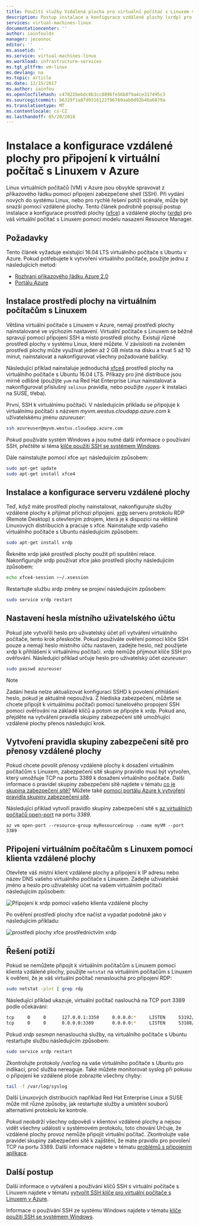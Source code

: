 ```yaml
---
title: Použití služby Vzdálená plocha pro virtuální počítač s Linuxem v Azure | Microsoft Docs
description: Postup instalace a konfigurace vzdálené plochy (xrdp) pro připojení k virtuální počítač s Linuxem v Azure pomocí nástroje s grafickým rozhraním
services: virtual-machines-linux
documentationcenter: ''
author: iainfoulds
manager: jeconnoc
editor: ''
ms.assetid: ''
ms.service: virtual-machines-linux
ms.workload: infrastructure-services
ms.tgt_pltfrm: vm-linux
ms.devlang: na
ms.topic: article
ms.date: 12/15/2017
ms.author: iainfou
ms.openlocfilehash: c47822bebdc8b3cc8896fe56b8f9a4ce317495c3
ms.sourcegitcommit: b6319f1a87d9316122f96769aab0d92b46a6879a
ms.translationtype: MT
ms.contentlocale: cs-CZ
ms.lasthandoff: 05/20/2018
---
```

# <a name="install-and-configure-remote-desktop-to-connect-to-a-linux-vm-in-azure"></a>Instalace a konfigurace vzdálené plochy pro připojení k virtuální počítač s Linuxem v Azure
Linux virtuálních počítačů (VM) v Azure jsou obvykle spravovat z příkazového řádku pomocí připojení zabezpečené shell (SSH). Při vydání nových do systému Linux, nebo pro rychlé řešení potíží scénáře, může být snazší pomocí vzdálené plochy. Tento článek podrobně popisují postup instalace a konfigurace prostředí plochy ([xfce](https://www.xfce.org)) a vzdálené plochy ([xrdp](http://www.xrdp.org)) pro váš virtuální počítač s Linuxem pomocí modelu nasazení Resource Manager.


## <a name="prerequisites"></a>Požadavky
Tento článek vyžaduje existující 16.04 LTS virtuálního počítače s Ubuntu v Azure. Pokud potřebujete k vytvoření virtuálního počítače, použijte jednu z následujících metod:

- [Rozhraní příkazového řádku Azure 2.0](quick-create-cli.md)
- [Portálu Azure](quick-create-portal.md)


## <a name="install-a-desktop-environment-on-your-linux-vm"></a>Instalace prostředí plochy na virtuálním počítačům s Linuxem
Většina virtuální počítače s Linuxem v Azure, nemají prostředí plochy nainstalované ve výchozím nastavení. Virtuální počítače s Linuxem se běžně spravují pomocí připojení SSH a místo prostředí plochy. Existují různé prostředí plochy v systému Linux, které můžete. V závislosti na zvoleném prostředí plochy může využívat jeden až 2 GB místa na disku a trvat 5 až 10 minut, nainstalovat a nakonfigurovat všechny požadované balíčky.

Následující příklad nainstaluje jednoduchá [xfce4](https://www.xfce.org/) prostředí plochy na virtuálního počítače s Ubuntu 16.04 LTS. Příkazy pro jiné distribuce jsou mírně odlišné (použijte `yum` na Red Hat Enterprise Linux nainstalovat a nakonfigurovat příslušný `selinux` pravidla, nebo použijte `zypper` k instalaci na SUSE, třeba).

První, SSH k virtuálnímu počítači. V následujícím příkladu se připojuje k virtuálnímu počítači s názvem *myvm.westus.cloudapp.azure.com* k uživatelskému jménu *azureuser*:

```bash
ssh azureuser@myvm.westus.cloudapp.azure.com
```

Pokud používáte systém Windows a jsou nutné další informace o používání SSH, přečtěte si téma [klíče použití SSH se systémem Windows](ssh-from-windows.md).

Dále nainstalujte pomocí xfce `apt` následujícím způsobem:

```bash
sudo apt-get update
sudo apt-get install xfce4
```

## <a name="install-and-configure-a-remote-desktop-server"></a>Instalace a konfigurace serveru vzdálené plochy
Teď, když máte prostředí plochy nainstalovat, nakonfigurujte služby vzdálené plochy k přijímat příchozí připojení. [xrdp](http://xrdp.org) serveru protokolu RDP (Remote Desktop) s otevřeným zdrojem, která je k dispozici na většině Linuxových distribucích a pracuje s xfce. Nainstalujte xrdp vašeho virtuálního počítače s Ubuntu následujícím způsobem:

```bash
sudo apt-get install xrdp
```

Řekněte xrdp jaké prostředí plochy použít při spuštění relace. Nakonfigurujte xrdp používat xfce jako prostředí plochy následujícím způsobem:

```bash
echo xfce4-session >~/.xsession
```

Restartujte službu xrdp změny se projeví následujícím způsobem:

```bash
sudo service xrdp restart
```


## <a name="set-a-local-user-account-password"></a>Nastavení hesla místního uživatelského účtu
Pokud jste vytvořili heslo pro uživatelský účet při vytváření virtuálního počítače, tento krok přeskočte. Pokud používáte ověření pomocí klíče SSH pouze a nemají heslo místního účtu nastaven, zadejte heslo, než použijete xrdp k přihlášení k virtuálnímu počítači. xrdp nemůže přijmout klíče SSH pro ověřování. Následující příklad určuje heslo pro uživatelský účet *azureuser*:

```bash
sudo passwd azureuser
```

> [!NOTE]
> Zadání hesla nelze aktualizovat konfiguraci SSHD k povolení přihlášení heslo, pokud je aktuálně nepoužívá. Z hlediska zabezpečení, můžete se chcete připojit k virtuálnímu počítači pomocí tunelového propojení SSH pomocí ověřování na základě klíčů a potom se připojte k xrdp. Pokud ano, přejděte na vytváření pravidla skupiny zabezpečení sítě umožňující vzdálené plochy přenos následující krok.


## <a name="create-a-network-security-group-rule-for-remote-desktop-traffic"></a>Vytvoření pravidla skupiny zabezpečení sítě pro přenosy vzdálené plochy
Pokud chcete povolit přenosy vzdálené plochy k dosažení virtuálním počítačům s Linuxem, zabezpečení sítě skupiny pravidlo musí být vytvořen, který umožňuje TCP na portu 3389 k dosažení virtuálního počítače. Další informace o pravidel skupiny zabezpečení sítě najdete v tématu [co je skupina zabezpečení sítě?](../../virtual-network/security-overview.md?toc=%2fazure%2fvirtual-machines%2flinux%2ftoc.json) Můžete také [pomocí portálu Azure k vytvoření pravidla skupiny zabezpečení sítě](../windows/nsg-quickstart-portal.md?toc=%2fazure%2fvirtual-machines%2flinux%2ftoc.json).

Následující příklad vytvoří pravidlo skupiny zabezpečení sítě s [az virtuálních počítačů open-port](/cli/azure/vm#az_vm_open_port) na portu *3389*.

```azurecli
az vm open-port --resource-group myResourceGroup --name myVM --port 3389
```


## <a name="connect-your-linux-vm-with-a-remote-desktop-client"></a>Připojení virtuálním počítačům s Linuxem pomocí klienta vzdálené plochy
Otevřete váš místní klient vzdálené plochy a připojení k IP adresu nebo název DNS vašeho virtuálního počítače s Linuxem. Zadejte uživatelské jméno a heslo pro uživatelský účet na vašem virtuálním počítači následujícím způsobem:

![Připojení k xrdp pomocí vašeho klienta vzdálené plochy](./media/use-remote-desktop/remote-desktop-client.png)

Po ověření prostředí plochy xfce načíst a vypadat podobně jako v následujícím příkladu:

![prostředí plochy xfce prostřednictvím xrdp](./media/use-remote-desktop/xfce-desktop-environment.png)


## <a name="troubleshoot"></a>Řešení potíží
Pokud se nemůžete připojit k virtuálním počítačům s Linuxem pomocí klienta vzdálené plochy, použijte `netstat` na virtuálním počítačům s Linuxem k ověření, že je váš virtuální počítač nenaslouchá pro připojení RDP:

```bash
sudo netstat -plnt | grep rdp
```

Následující příklad ukazuje, virtuální počítač naslouchá na TCP port 3389 podle očekávání:

```bash
tcp     0     0      127.0.0.1:3350     0.0.0.0:*     LISTEN     53192/xrdp-sesman
tcp     0     0      0.0.0.0:3389       0.0.0.0:*     LISTEN     53188/xrdp
```

Pokud *xrdp sesman* nenaslouchá služby, na virtuálního počítače s Ubuntu restartujte službu následujícím způsobem:

```bash
sudo service xrdp restart
```

Zkontrolujte protokoly */var/log* na vaše virtuálního počítače s Ubuntu pro indikaci, proč služba nereaguje. Také můžete monitorovat syslog při pokusu o připojení ke vzdálené ploše zobrazíte všechny chyby:

```bash
tail -f /var/log/syslog
```

Další Linuxových distribucích například Red Hat Enterprise Linux a SUSE může mít různé způsoby, jak restartujte služby a umístění souborů alternativní protokolu ke kontrole.

Pokud neobdrží všechny odpovědi v klientovi vzdálené plochy a nejsou vidět všechny události v systémovém protokolu, toto chování Určuje, že vzdálené plochy provoz nemůže připojit virtuální počítač. Zkontrolujte vaše pravidel skupiny zabezpečení sítě k zajištění, že máte pravidlo pro povolení TCP na portu 3389. Další informace najdete v tématu [problémů s připojením aplikace](../windows/troubleshoot-app-connection.md).


## <a name="next-steps"></a>Další postup
Další informace o vytváření a používání klíčů SSH s virtuální počítače s Linuxem najdete v tématu [vytvořit SSH klíče pro virtuální počítače s Linuxem v Azure](mac-create-ssh-keys.md).

Informace o používání SSH ze systému Windows najdete v tématu [klíče použití SSH se systémem Windows](ssh-from-windows.md).


